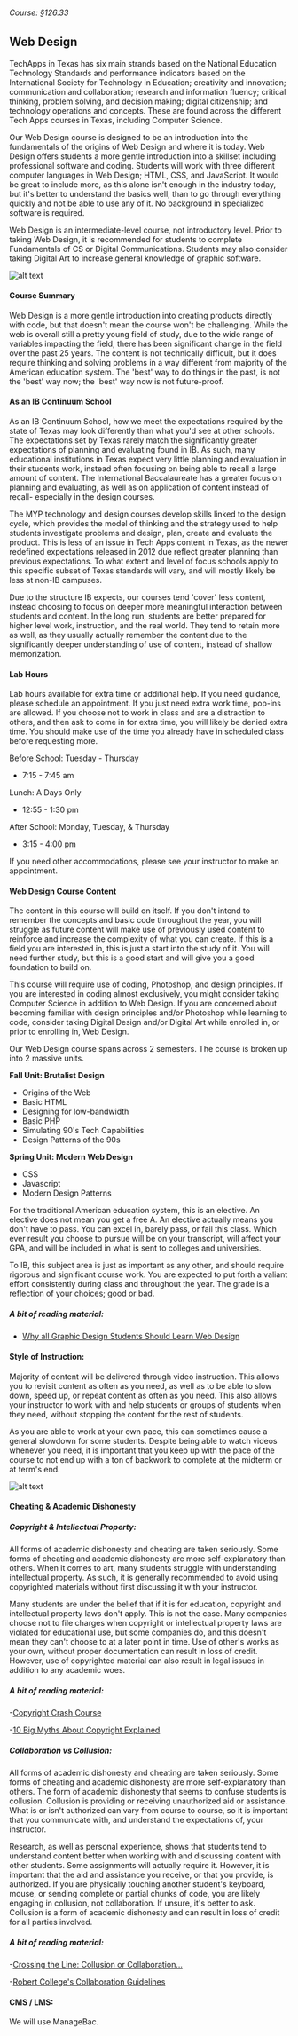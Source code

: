 ###### Course: §126.33

## Web Design

TechApps in Texas has six main strands based on the National Education Technology Standards and performance indicators based on the International Society for Technology in Education;  creativity and innovation; communication and collaboration; research and information fluency; critical thinking, problem solving, and decision making; digital citizenship; and technology operations and concepts. These are found across the different Tech Apps courses in Texas, including Computer Science.

Our Web Design course is designed to be an introduction into the fundamentals of the origins of Web Design and where it is today. Web Design offers students a more gentle introduction into a skillset including professional software and coding. Students will work with three different computer languages in Web Design; HTML, CSS, and JavaScript. It would be great to include more, as this alone isn't enough in the industry today, but it's better to understand the basics well, than to go through everything quickly and not be able to use any of it. No background in specialized software is required.

Web Design is an intermediate-level course, not introductory level. Prior to taking Web Design, it is recommended for students to complete Fundamentals of CS or Digital Communications. Students may also consider taking Digital Art to increase general knowledge of graphic software.

![alt text](/webdesign.jpg "CC 2.0: Generic | Cropped & Levels Adjustment  | Anthony Catalano")
 
#### Course Summary

Web Design is a more gentle introduction into creating products directly with code, but that doesn't mean the course won't be challenging. While the web is overall still a pretty young field of study, due to the wide range of variables impacting the field, there has been significant change in the field over the past 25 years. The content is not technically difficult, but it does require thinking and solving problems in a way different from majority of the American education system. The 'best' way to do things in the past, is not the 'best' way now; the 'best' way now is not future-proof.

#### As an IB Continuum School

As an IB Continuum School, how we meet the expectations required by the state of Texas may look differently than what you'd see at other schools. The expectations set by Texas rarely match the significantly greater expectations of planning and evaluating found in IB. As such, many educational institutions in Texas expect very little planning and evaluation in their students work, instead often focusing on being able to recall a large amount of content. The International Baccalaureate has a greater focus on planning and evaluating, as well as on application of content instead of recall- especially in the design courses. 

The MYP technology and design courses develop skills linked to the design cycle, which provides the model of thinking and the strategy used to help students investigate problems and design, plan, create and evaluate the product. This is less of an issue in Tech Apps content in Texas, as the newer redefined expectations released in 2012 due reflect greater planning than previous expectations. To what extent and level of focus schools apply to this specific subset of Texas standards will vary, and will mostly likely be less at non-IB campuses.
 
Due to the structure IB expects, our courses tend 'cover' less content, instead choosing to focus on deeper more meaningful interaction between students and content. In the long run, students are better prepared for higher level work, instruction, and the real world. They tend to retain more as well, as they usually actually remember the content due to the significantly deeper understanding of use of content, instead of shallow memorization.
 
#### Lab Hours

Lab hours available for extra time or additional help. If you need guidance, please schedule an appointment. If you just need extra work time, pop-ins are allowed. If you choose not to work in class and are a distraction to others, and then ask to come in for extra time, you will likely be denied extra time. You should make use of the time you already have in scheduled class before requesting more.

Before School: Tuesday - Thursday
* 7:15 - 7:45 am

Lunch: A Days Only
* 12:55 - 1:30 pm

After School: Monday, Tuesday, & Thursday
* 3:15 - 4:00 pm

If you need other accommodations, please see your instructor to make an appointment.


#### Web Design Course Content
 
The content in this course will build on itself. If you don't intend to remember the concepts and basic code throughout the year, you will struggle as future content will make use of previously used content to reinforce and increase the complexity of what you can create. If this is a field you are interested in, this is just a start into the study of it. You will need further study, but this is a good start and will give you a good foundation to build on.
 
This course will require use of coding, Photoshop, and design principles. If you are interested in coding almost exclusively, you might consider taking Computer Science in addition to Web Design. If you are concerned about becoming familiar with design principles and/or Photoshop while learning to code, consider taking Digital Design and/or Digital Art while enrolled in, or prior to enrolling in, Web Design.

Our Web Design course spans across 2 semesters. The course is broken up into 2 massive units.

**Fall Unit: Brutalist Design**
* Origins of the Web
* Basic HTML
* Designing for low-bandwidth
* Basic PHP
* Simulating 90's Tech Capabilities
* Design Patterns of the 90s

**Spring Unit: Modern Web Design**
* CSS
* Javascript
* Modern Design Patterns 

For the traditional American education system, this is an elective. An elective does not mean you get a free A. An elective actually means you don't have to pass. You can excel in, barely pass, or fail this class. Which ever result you choose to pursue will be on your transcript, will affect your GPA, and will be included in what is sent to colleges and universities.
 
To IB, this subject area is just as important as any other, and should require rigorous and significant course work. You are expected to put forth a valiant effort consistently during class and throughout the year. The grade is a reflection of your choices; good or bad.

##### A bit of reading material:
- [Why all Graphic Design Students Should Learn Web Design](www.loudnoises.us/the-noise/why-all-graphic-design-students-should-learn-web-design-and-10-other-things-you-outta-know/)
 
#### Style of Instruction:
Majority of content will be delivered through video instruction. This allows you to revisit content as often as you need, as well as to be able to slow down, speed up, or repeat content as often as you need. This also allows your instructor to work with and help students or groups of students when they need, without stopping the content for the rest of students.
 
As you are able to work at your own pace, this can sometimes cause a general slowdown for some students. Despite being able to watch videos whenever you need, it is important that you keep up with the pace of the course to not end up with a ton of backwork to complete at the midterm or at term's end.

![alt text](/cheating.jpg "CC 2.0: Generic | Cropped, Grey Scale, Selective Blur  |  Craig Sunter")

#### Cheating & Academic Dishonesty

##### Copyright & Intellectual Property:

All forms of academic dishonesty and cheating are taken seriously. Some forms of cheating and academic dishonesty are more self-explanatory than others. When it comes to art, many students struggle with understanding intellectual property. As such, it is generally recommended to avoid using copyrighted materials without first discussing it with your instructor.
 
Many students are under the belief that if it is for education, copyright and intellectual property laws don't apply. This is not the case. Many companies choose not to file charges when copyright or intellectual property laws are violated for educational use, but some companies do, and this doesn't mean they can't choose to at a later point in time. Use of other's works as your own, without proper documentation can result in loss of credit. However, use of copyrighted material can also result in legal issues in addition to any academic woes.
  
##### A bit of reading material:
-[Copyright Crash Course](http://guides.lib.utexas.edu/copyright)

-[10 Big Myths About Copyright Explained](https://www.templetons.com/brad/copymyths.html)

##### Collaboration vs Collusion:

All forms of academic dishonesty and cheating are taken seriously. Some forms of cheating and academic dishonesty are more self-explanatory than others. The form of academic dishonesty that seems to confuse students is collusion. Collusion is providing or receiving unauthorized aid or assistance. What is or isn't authorized can vary from course to course, so it is important that you communicate with, and understand the expectations of, your instructor.
 
Research, as well as personal experience, shows that students tend to understand content better when working with and discussing content with other students. Some assignments will actually require it. However, it is important that the aid and assistance you receive, or that you provide, is authorized. If you are physically touching another student's keyboard, mouse, or sending complete or partial chunks of code, you are likely engaging in collusion, not collaboration. If unsure, it's better to ask. Collusion is a form of academic dishonesty and can result in loss of credit for all parties involved.
  
##### A bit of reading material:
-[Crossing the Line: Collusion or Collaboration...](https://files.eric.ed.gov/fulltext/EJ1004398.pdf)

-[Robert College's Collaboration Guidelines](http://webportal.robcol.k12.tr/Academics/Academic-Honesty/CollaborationGuidelines/Pages/default.aspx)
 
#### CMS / LMS:
We will use ManageBac.
